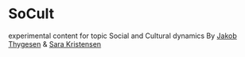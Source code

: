 # SoCult
experimental content for topic Social and Cultural dynamics
By [Jakob Thygesen](https://github.com/jthygesen0402) & [Sara Kristensen](https://github.com/majesticupcake)

